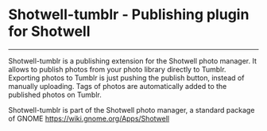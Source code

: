 Shotwell-tumblr - Publishing plugin for Shotwell
==================================


-------------
Shotwell-tumblr is a publishing extension for the Shotwell photo manager. It allows to publish photos from your photo library directly to Tumblr. Exporting photos to Tumblr is just pushing the publish button, instead of manually uploading. Tags of photos are automatically added to the published photos on Tumblr.


Shotwell-tumblr is part of the Shotwell photo manager, a standard package of GNOME
https://wiki.gnome.org/Apps/Shotwell





